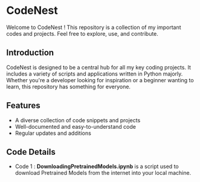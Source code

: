 
# CodeNest

Welcome to CodeNest ! 
This repository is a collection of my important codes and projects. Feel free to explore, use, and contribute.





## Introduction
CodeNest is designed to be a central hub for all my key coding projects. It includes a variety of scripts and applications written in Python majorly. Whether you're a developer looking for inspiration or a beginner wanting to learn, this repository has something for everyone.

## Features
- A diverse collection of code snippets and projects
- Well-documented and easy-to-understand code
- Regular updates and additions

## Code Details

- Code 1 : **DownloadingPretrainedModels.ipynb** is a script used to download Pretrained Models from the internet into your local machine.